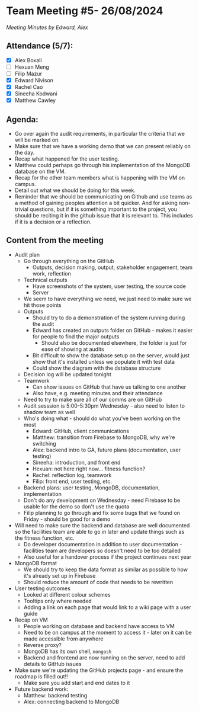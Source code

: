 # Team Meeting #5- 26/08/2024

*Meeting Minutes by Edward, Alex*

## Attendance (5/7):

- [X] Alex Boxall
- [ ] Hexuan Meng
- [ ] Filip Mazur
- [X] Edward Nivison
- [X] Rachel Cao
- [X] Sineeha Kodwani
- [X] Matthew Cawley

## Agenda:

- Go over again the audit requirements, in particular the criteria that we will be marked on.
- Make sure that we have a working demo that we can present reliably on the day.
- Recap what happened for the user testing.
- Matthew could perhaps go through his implementation of the MongoDB database on the VM.
- Recap for the other team members what is happening with the VM on campus.
- Detail out what we should be doing for this week.
- Reminder that we should be communicating on Github and use teams as a method of gaining peoples attention a bit quicker. And for asking non-trivial questions, but if it is something important to the project, you should be reciting it in the github issue that it is relevant to. This includes if it is a decision or a reflection.

## Content from the meeting

- Audit plan
  - Go through everything on the GitHub
    - Outputs, decision making, output, stakeholder engagement, team work, reflection
  - Technical outputs
    - Have screenshots of the system, user testing, the source code
    - Server
  - We seem to have everything we need, we just need to make sure we hit those points
  - Outputs
    - Should try to do a demonstration of the system running during the audit
    - Edward has created an outputs folder on GitHub - makes it easier for people to find the major outputs
      - Should also be documented elsewhere, the folder is just for ease of showing at audits
    - Bit difficult to show the database setup on the server, would just show that it's installed unless we populate it with test data
    - Could show the diagram with the database structure
  - Decision log will be updated tonight
  - Teamwork
    - Can show issues on GitHub that have us talking to one another
    - Also have, e.g. meeting minutes and their attendance
  - Need to try to make sure all of our comms are on GitHub
  - Audit sesssion is 5:00-5:30pm Wednesday - also need to listen to shadow team as well
  - Who's doing what - should do what you've been working on the most
    - Edward: GitHub, client communications
    - Matthew: transition from Firebase to MongoDB, why we're switching 
    - Alex: backend intro to GA, future plans (documentation, user testing)
    - Sineeha: introduction, and front end
    - Hexuan: not here right now... fitness function?
    - Rachel: reflection log, teamwork
    - Filip: front end, user testing, etc.
  - Backend plans: user testing, MongoDB, documentation, implementation
  - Don't do any development on Wednesday - need Firebase to be usable for the demo so don't use the quota
  - Filip planning to go through and fix some bugs that we found on Friday - should be good for a demo
- Will need to make sure the backend and database are well documented so the facilities team are able to go in later and update things such as the fitness function, etc.
  - Do developer documentation in addition to user documentation - facilities team are developers so doesn't need to be too detailed
  - Also useful for a handover process if the project continues next year
- MongoDB format
  - We should try to keep the data format as similar as possible to how it's already set up in Firebase
  - Should reduce the amount of code that needs to be rewritten 
- User testing outcomes
  - Looked at different colour schemes 
  - Tooltips only where needed
  - Adding a link on each page that would link to a wiki page with a user guide
- Recap on VM
  - People working on database and backend have access to VM
  - Need to be on campus at the moment to access it - later on it can be made accessible from anywhere
  - Reverse proxy?
  - MongoDB has its own shell, `mongosh`
  - Backend and frontend are now running on the server, need to add details to GitHub issues
- Make sure we're updating the GitHub projects page - and ensure the roadmap is filled out!!
  - Make sure you add start and end dates to it
- Future backend work:
  - Matthew: backend testing
  - Alex: connecting backend to MongoDB

